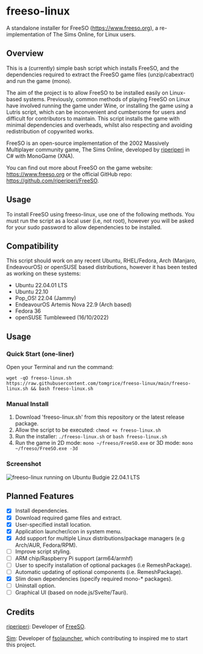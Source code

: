 # freeso-linux
A standalone installer for FreeSO (https://www.freeso.org), a re-implementation of The Sims Online, for Linux users.

## Overview
This is a (currently) simple bash script which installs FreeSO, and the dependencies required to extract the FreeSO game files (unzip/cabextract) and run the game (mono).

The aim of the project is to allow FreeSO to be installed easily on Linux-based systems. Previously, common methods of playing FreeSO on Linux have involved running the game under Wine, or installing the game using a Lutris script, which can be inconvenient and cumbersome for users and difficult for contributors to maintain. This script installs the game with minimal dependencies and overheads, whilst also respecting and avoiding redistribution of copywrited works.

FreeSO is an open-source implementation of the 2002 Massively Multiplayer community game, The Sims Online, developed by [riperiperi](https://github.com/riperiperi) in C# with MonoGame (XNA).

You can find out more about FreeSO on the game website: https://www.freeso.org or the official GitHub repo: https://github.com/riperiperi/FreeSO.


## Usage

To install FreeSO using freeso-linux, use one of the following methods.
You must run the script as a local user (i.e, not root), however you will be asked for your sudo password to allow dependencies to be installed. 

## Compatibility
This script should work on any recent Ubuntu, RHEL/Fedora, Arch (Manjaro, EndeavourOS) or openSUSE based distributions, however it has been tested as working on these systems:
* Ubuntu 22.04.01 LTS
* Ubuntu 22.10
* Pop_OS! 22.04 (Jammy)
* EndeavourOS Artemis Nova 22.9 (Arch based)
* Fedora 36
* openSUSE Tumbleweed (16/10/2022)

## Usage
### Quick Start (one-liner)
Open your Terminal and run the command:
```
wget -qO freeso-linux.sh https://raw.githubusercontent.com/tomgrice/freeso-linux/main/freeso-linux.sh && bash freeso-linux.sh
```

### Manual Install
1) Download 'freeso-linux.sh' from this repository or the latest release package.
2) Allow the script to be executed: `chmod +x freeso-linux.sh` 
3) Run the installer: `./freeso-linux.sh` or `bash freeso-linux.sh`
4) Run the game in 2D mode: `mono ~/freeso/FreeSO.exe` or 3D mode: `mono ~/freeso/FreeSO.exe -3d`

### Screenshot
![freeso-linux running on Ubuntu Budgie 22.04.1 LTS](https://user-images.githubusercontent.com/14261788/195988756-e32d648f-0c02-48c6-afb9-d963fa1aa228.png)

## Planned Features
- [x] Install dependencies.
- [x] Download required game files and extract.
- [x] User-specified install location.
- [x] Application launcher/icon in system menu.
- [x] Add support for multiple Linux distributions/package managers (e.g Arch/AUR, Fedora/RPM).
- [ ] Improve script styling.
- [ ] ARM chip/Raspberry Pi support (arm64/armhf)
- [ ] User to specify installation of optional packages (i.e RemeshPackage).
- [ ] Automatic updating of optional components (i.e. RemeshPackage).
- [x] Slim down dependencies (specify required mono-* packages).
- [ ] Uninstall option.
- [ ] Graphical UI (based on node.js/Svelte/Tauri).

## Credits
[riperiperi](https://github.com/riperiperi): Developer of [FreeSO](https://github.com/riperiperi/FreeSO).

[Sim](https://github.com/ItsSim): Developer of [fsolauncher](https://github.com/ItsSim/fsolauncher), which contributing to inspired me to start this project.
